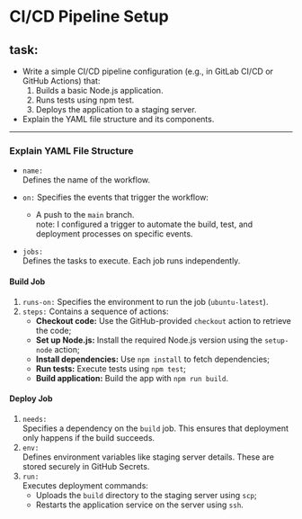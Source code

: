 # CI/CD Pipeline Setup

## task:
- Write a simple CI/CD pipeline configuration (e.g., in GitLab CI/CD or GitHub Actions) that:
  1. Builds a basic Node.js application.
  2. Runs tests using npm test.
  3. Deploys the application to a staging server.
- Explain the YAML file structure and its components.

---
### **Explain YAML File Structure**

- `name:`  
  Defines the name of the workflow.  

- `on:` 
  Specifies the events that trigger the workflow:  
  - A push to the `main` branch.  
  note: I configured a trigger to automate the build, test, and deployment processes on specific events.

- `jobs:`  
  Defines the tasks to execute. Each job runs independently.  

#### **Build Job**
1. `runs-on:` 
   Specifies the environment to run the job (`ubuntu-latest`).  
2. `steps:` 
   Contains a sequence of actions:
   - **Checkout code:** Use the GitHub-provided `checkout` action to retrieve the code;  
   - **Set up Node.js:** Install the required Node.js version using the `setup-node` action;  
   - **Install dependencies:** Use `npm install` to fetch dependencies;  
   - **Run tests:** Execute tests using `npm test`;  
   - **Build application:** Build the app with `npm run build`.  

#### **Deploy Job**
1. `needs:`  
   Specifies a dependency on the `build` job. This ensures that deployment only happens if the build succeeds.  
2. `env:`  
   Defines environment variables like staging server details. These are stored securely in GitHub Secrets.  
3. `run:`  
   Executes deployment commands:
   - Uploads the `build` directory to the staging server using `scp`;  
   - Restarts the application service on the server using `ssh`.  



